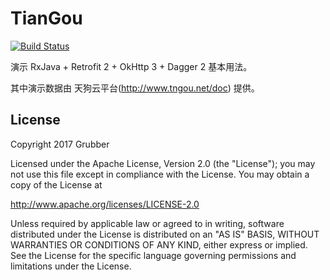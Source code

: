 TianGou
=======

[![Build Status](https://travis-ci.org/Grubber/TianGou.svg?branch=master)](https://travis-ci.org/Grubber/TianGou)

演示 RxJava + Retrofit 2 + OkHttp 3 + Dagger 2 基本用法。

其中演示数据由 天狗云平台(http://www.tngou.net/doc) 提供。



License
--------

Copyright 2017 Grubber

Licensed under the Apache License, Version 2.0 (the "License");
you may not use this file except in compliance with the License.
You may obtain a copy of the License at

   http://www.apache.org/licenses/LICENSE-2.0

Unless required by applicable law or agreed to in writing, software
distributed under the License is distributed on an "AS IS" BASIS,
WITHOUT WARRANTIES OR CONDITIONS OF ANY KIND, either express or implied.
See the License for the specific language governing permissions and
limitations under the License.